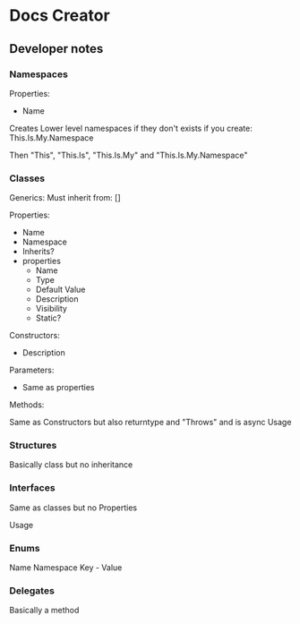 # Docs Creator

## Developer notes

### Namespaces

Properties:

* Name

Creates Lower level namespaces if they don't exists
if you create:
This.Is.My.Namespace

Then "This", "This.Is", "This.Is.My" and "This.Is.My.Namespace"

### Classes

Generics:
Must inherit from: []

Properties:

* Name
* Namespace
* Inherits?
* properties
  * Name
  * Type
  * Default Value
  * Description
  * Visibility
  * Static?

Constructors:

* Description

Parameters:

* Same as properties

Methods:

Same as Constructors but also returntype and "Throws" and is async
Usage

### Structures

Basically class but no inheritance

### Interfaces

Same as classes but no Properties

Usage

### Enums

Name
Namespace
Key - Value

### Delegates

Basically a method
